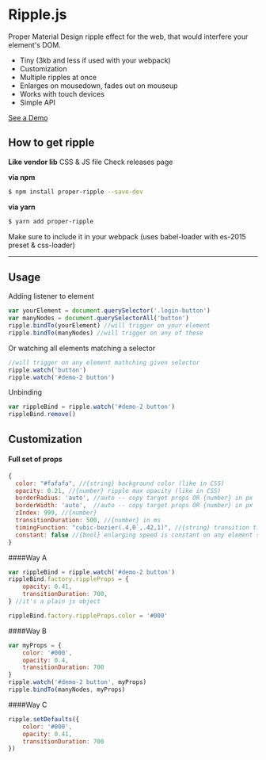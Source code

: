 # Ripple.js
Proper Material Design ripple effect for the web, that would interfere your element's DOM.
 - Tiny (3kb and less if used with your webpack)
 - Customization
 - Multiple ripples at once
 - Enlarges on mousedown, fades out on mouseup
 - Works with touch devices
 - Simple API

[See a Demo](https://vsevolodtrofimov.github.io/Ripple.js/)

## How to get ripple

**Like vendor lib**
CSS & JS file
Check releases page

**via npm**
```bash
$ npm install proper-ripple --save-dev
```

**via yarn**
```bash
$ yarn add proper-ripple
```

Make sure to include it in your webpack (uses babel-loader with es-2015 preset & css-loader)

-----------

## Usage

Adding listener to element
```javascript
var yourElement = document.querySelector('.login-button')
var manyNodes = document.querySelectorAll('button')
ripple.bindTo(yourElement) //will trigger on your element
ripple.bindTo(manyNodes) //will trigger on any of these
```

Or watching all elements matching a selector
```javascript
//will trigger on any element mathching given selector
ripple.watch('button')
ripple.watch('#demo-2 button')
```

Unbinding
```javascript
var rippleBind = ripple.watch('#demo-2 button')
rippleBind.remove()
```

## Customization
#### Full set of props
```javascript
{
  color: "#fafafa", //{string} background color (like in CSS)
  opacity: 0.21, //{number} ripple max opacity (like in CSS)
  borderRadius: 'auto', //auto -- copy target props OR {number} in px
  borderWidth: 'auto',  //auto -- copy target props OR {number} in px
  zIndex: 999, //{number}
  transitionDuration: 500, //{number} in ms
  timingFunction: "cubic-bezier(.4,0`,.42,1)", //{string} transition timing function
  constant: false //{bool} enlarging speed is constant on any element size
}
```
####Way A
```javascript
var rippleBind = ripple.watch('#demo-2 button')
rippleBind.factory.rippleProps = {
	opacity: 0.41,
	transitionDuration: 700,
} //it's a plain js object

rippleBind.factory.rippleProps.color = '#000'
```

####Way B
```javascript
var myProps = {
	color: '#000',
	opacity: 0.4,
	transitionDuration: 700
}
ripple.watch('#demo-2 button', myProps)
ripple.bindTo(manyNodes, myProps)
```

####Way C
```javascript
ripple.setDefaults({
	color: '#000',
	opacity: 0.41,
	transitionDuration: 700
})
```
